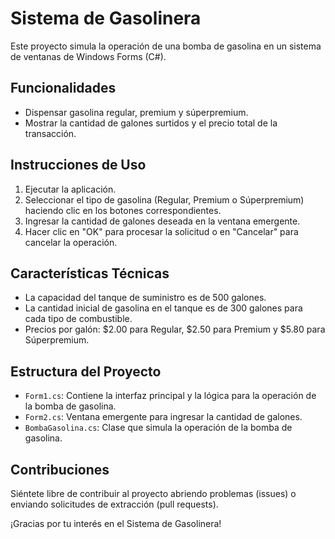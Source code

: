 # Sistema de Gasolinera

Este proyecto simula la operación de una bomba de gasolina en un sistema de ventanas de Windows Forms (C#).

## Funcionalidades

- Dispensar gasolina regular, premium y súperpremium.
- Mostrar la cantidad de galones surtidos y el precio total de la transacción.

## Instrucciones de Uso

1. Ejecutar la aplicación.
2. Seleccionar el tipo de gasolina (Regular, Premium o Súperpremium) haciendo clic en los botones correspondientes.
3. Ingresar la cantidad de galones deseada en la ventana emergente.
4. Hacer clic en "OK" para procesar la solicitud o en "Cancelar" para cancelar la operación.

## Características Técnicas

- La capacidad del tanque de suministro es de 500 galones.
- La cantidad inicial de gasolina en el tanque es de 300 galones para cada tipo de combustible.
- Precios por galón: $2.00 para Regular, $2.50 para Premium y $5.80 para Súperpremium.

## Estructura del Proyecto

- `Form1.cs`: Contiene la interfaz principal y la lógica para la operación de la bomba de gasolina.
- `Form2.cs`: Ventana emergente para ingresar la cantidad de galones.
- `BombaGasolina.cs`: Clase que simula la operación de la bomba de gasolina.

## Contribuciones

Siéntete libre de contribuir al proyecto abriendo problemas (issues) o enviando solicitudes de extracción (pull requests).

¡Gracias por tu interés en el Sistema de Gasolinera!
